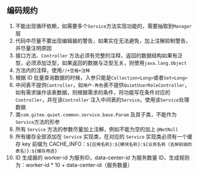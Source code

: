 ## 编码规约

1. 不能出现循环依赖，如需要多个`Service`方法实现功能的，需要抽取到`Manager`层
2. 代码中尽量不要出现编辑器的警告，如果实在无法避免，加上注解抑制警告，并尽量注明原因
3. 接口方法、`Controller` 方法必须有完整的注释，返回的数据结构如果有泛型，必须添加泛型，如果返回的数据与泛型无关，则使用`java.lang.Object`
4. 方法内的注释，使用`//+空格+注释`
5. 根据 ID 批量查询数据的时候，入参只能是`Collection<Long>`或者`Set<Long>`
6. 中间表不提供`Controller`，如`用户-角色`表不提供`QuietUserRoleController`，如有需求操作该表数据，则根据需求的条件，将功能写在条件对应的`Controller`，并在该`Controller` 注入中间表的`Service`，使用该`Service`处理数据
7. 类`com.gitee.quiet.common.service.base.Param` 及其子类，不能作为`Service`方法的形参
8. 所有 `Service` 方法的参数尽量加上注解，例如不能为空的加上 `@NotNull`
9. 所有缓存全部添加在 `Service` 实现类，在对应的 `Service` 实现类必须有一个缓存 key 前缀为 CACHE_INFO：`${应用名称}:${模块名称}:${业务名称（去掉前缀的表名）}:${缓存用途}`
10. ID 生成器的 worker-id 为服务ID，data-center-id 为服务数量 ID，生成规则为：worker-id * 10 + data-center-id（服务数量）